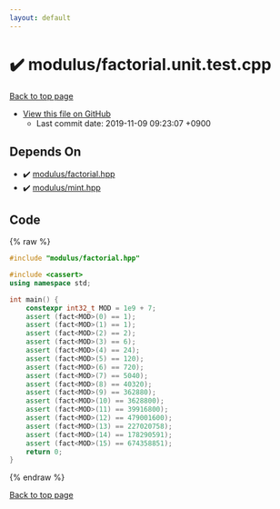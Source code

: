 ```yaml
---
layout: default
---
```


<!-- mathjax config similar to math.stackexchange -->
<script type="text/javascript" async
  src="https://cdnjs.cloudflare.com/ajax/libs/mathjax/2.7.5/MathJax.js?config=TeX-MML-AM_CHTML">
</script>
<script type="text/x-mathjax-config">
  MathJax.Hub.Config({
    TeX: { equationNumbers: { autoNumber: "AMS" }},
    tex2jax: {
      inlineMath: [ ['$','$'] ],
      processEscapes: true
    },
    "HTML-CSS": { matchFontHeight: false },
    displayAlign: "left",
    displayIndent: "2em"
  });
</script>

<script type="text/javascript" src="https://cdnjs.cloudflare.com/ajax/libs/jquery/3.4.1/jquery.min.js"></script>
<script src="https://cdn.jsdelivr.net/npm/jquery-balloon-js@1.1.2/jquery.balloon.min.js" integrity="sha256-ZEYs9VrgAeNuPvs15E39OsyOJaIkXEEt10fzxJ20+2I=" crossorigin="anonymous"></script>
<script type="text/javascript" src="../../assets/js/copy-button.js"></script>
<link rel="stylesheet" href="../../assets/css/copy-button.css" />


# :heavy_check_mark: modulus/factorial.unit.test.cpp
<a href="../../index.html">Back to top page</a>

* <a href="{{ site.github.repository_url }}/blob/master/modulus/factorial.unit.test.cpp">View this file on GitHub</a>
    - Last commit date: 2019-11-09 09:23:07 +0900




## Depends On
* :heavy_check_mark: <a href="../../library/modulus/factorial.hpp.html">modulus/factorial.hpp</a>
* :heavy_check_mark: <a href="../../library/modulus/mint.hpp.html">modulus/mint.hpp</a>


## Code
{% raw %}
```cpp
#include "modulus/factorial.hpp"

#include <cassert>
using namespace std;

int main() {
    constexpr int32_t MOD = 1e9 + 7;
    assert (fact<MOD>(0) == 1);
    assert (fact<MOD>(1) == 1);
    assert (fact<MOD>(2) == 2);
    assert (fact<MOD>(3) == 6);
    assert (fact<MOD>(4) == 24);
    assert (fact<MOD>(5) == 120);
    assert (fact<MOD>(6) == 720);
    assert (fact<MOD>(7) == 5040);
    assert (fact<MOD>(8) == 40320);
    assert (fact<MOD>(9) == 362880);
    assert (fact<MOD>(10) == 3628800);
    assert (fact<MOD>(11) == 39916800);
    assert (fact<MOD>(12) == 479001600);
    assert (fact<MOD>(13) == 227020758);
    assert (fact<MOD>(14) == 178290591);
    assert (fact<MOD>(15) == 674358851);
    return 0;
}

```
{% endraw %}

<a href="../../index.html">Back to top page</a>

